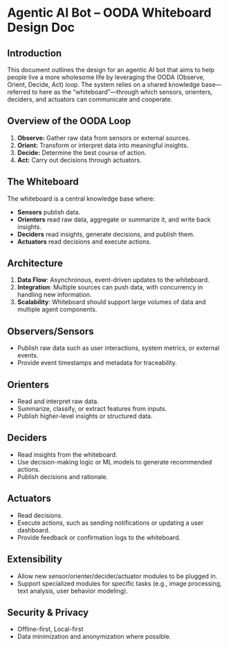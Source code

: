 # Agentic AI Bot – OODA Whiteboard Design Doc

## Introduction

This document outlines the design for an agentic AI bot that aims to help people live a more wholesome life by leveraging the OODA (Observe, Orient, Decide, Act) loop. The system relies on a shared knowledge base—referred to here as the “whiteboard”—through which sensors, orienters, deciders, and actuators can communicate and cooperate.

## Overview of the OODA Loop

1. **Observe:** Gather raw data from sensors or external sources.
2. **Orient:** Transform or interpret data into meaningful insights.
3. **Decide:** Determine the best course of action.
4. **Act:** Carry out decisions through actuators.

## The Whiteboard

The whiteboard is a central knowledge base where:

- **Sensors** publish data.
- **Orienters** read raw data, aggregate or summarize it, and write back insights.
- **Deciders** read insights, generate decisions, and publish them.
- **Actuators** read decisions and execute actions.

## Architecture

1. **Data Flow**: Asynchronous, event-driven updates to the whiteboard.
2. **Integration**: Multiple sources can push data, with concurrency in handling new information.
3. **Scalability**: Whiteboard should support large volumes of data and multiple agent components.

## Observers/Sensors

- Publish raw data such as user interactions, system metrics, or external events.
- Provide event timestamps and metadata for traceability.

## Orienters

- Read and interpret raw data.
- Summarize, classify, or extract features from inputs.
- Publish higher-level insights or structured data.

## Deciders

- Read insights from the whiteboard.
- Use decision-making logic or ML models to generate recommended actions.
- Publish decisions and rationale.

## Actuators

- Read decisions.
- Execute actions, such as sending notifications or updating a user dashboard.
- Provide feedback or confirmation logs to the whiteboard.

## Extensibility

- Allow new sensor/orienter/decider/actuator modules to be plugged in.
- Support specialized modules for specific tasks (e.g., image processing, text analysis, user behavior modeling).

## Security & Privacy

- Offline-first, Local-first
- Data minimization and anonymization where possible.

